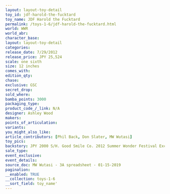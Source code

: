 ```yaml
---
layout: layout-toy-detail 
toy_id: jdf-harold-the-fucktard
toy_name: JDF Harold the Fucktard
permalink: /toys-1-6/jdf-harold-the-fucktard.html
world: WWR
world_abr: 
character_base: 
layout: layout-toy-detail
categories: 
release_date: 7/29/2012
release_price: JPY 25,524
scale: one sixth
size: 12 inches
comes_with: 
edition_qty: 
chase: 
exclusive: GSC
secret_drop: 
sold_where: 
bamba_points: 3000
packaging_type: 
product_code_/_link: N/A
designer: Ashley Wood
makers: 
points_of_articulation: 
variants: 
you_might_also_like: 
article_contributors: [Phil Back, Don Slater, MW Wutasi]
toy_pics: 
backstory: JPY 2000 S/H. Good Smile Co. 2012 Summer Wonder Festival Exclusive
sale_type: 
event_exclusive: 
event_details: 
source_doc: MW Wutasi - 3A spreadsheet - 01-15-2019
pagination: 
__enabled: TRUE
__collection: toys-1-6
__sort_field: toy_name'
---
```


